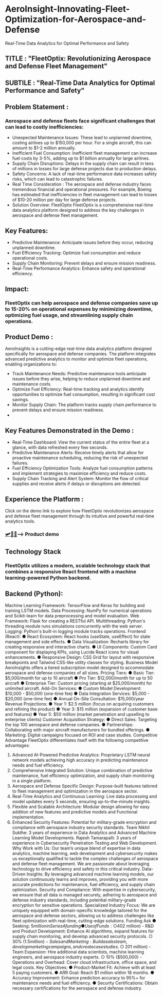 # AeroInsight-Innovating-Fleet-Optimization-for-Aerospace-and-Defense
Real-Time Data Analytics for Optimal Performance and Safety

## TITLE : "FleetOptix: Revolutionizing Aerospace and Defense Fleet Management"
## SUBTILE : "Real-Time Data Analytics for Optimal Performance and Safety"
## Problem Statement :

### Aerospace and defense fleets face significant challenges that can lead to costly inefficiencies:

- Unexpected Maintenance Issues: These lead to unplanned downtime, costing airlines up to $150,000 per hour. For a single aircraft, this can amount to $1-2 million annually.
- Inefficient Fuel Consumption: Inefficient fleet management can increase fuel costs by 3-5%, adding up to $1 billion annually for large airlines.
- Supply Chain Disruptions: Delays in the supply chain can result in tens of millions in losses for large defense projects due to production delays.
- Safety Concerns: A lack of real-time performance data increases safety risks, which can lead to catastrophic failures.
- Real Time Consideration : The aerospace and defense industry faces tremendous financial and operational pressures. For example, Boeing has estimated that inefficiencies in fleet management can lead to losses of $10-20 million per day for large defense projects.
- Solution Overview: FleetOptix FleetOptix is a comprehensive real-time data analytics platform designed to address the key challenges in aerospace and defense fleet management.


## Key Features:

- Predictive Maintenance: Anticipate issues before they occur, reducing unplanned downtime.
-  Fuel Efficiency Tracking: Optimize fuel consumption and reduce operational costs.
-  Supply Chain Monitoring: Prevent delays and ensure mission readiness.
-   Real-Time Performance Analytics: Enhance safety and operational efficiency.


## Impact:

### FleetOptix can help aerospace and defense companies save up to 15-20% on operational expenses by minimizing downtime, optimizing fuel usage, and streamlining supply chain operations.

## Product Demo :
AeroInsights is a cutting-edge real-time data analytics platform designed specifically for aerospace and defense companies. The platform integrates advanced predictive analytics to monitor and optimize fleet operations, enabling organizations to: 

- Track Maintenance Needs: Predictive maintenance tools anticipate issues before they arise, helping to reduce unplanned downtime and maintenance costs.
- Optimize Fuel Efficiency: Real-time tracking and analytics identify opportunities to optimize fuel consumption, resulting in significant cost savings.
- Monitor Supply Chain: The platform tracks supply chain performance to prevent delays and ensure mission readiness.
- 
## Key Features Demonstrated in the Demo :

- Real-Time Dashboard: View the current status of the entire fleet at a glance, with data refreshed every few seconds.
-  Predictive Maintenance Alerts: Receive timely alerts that allow for proactive maintenance scheduling, reducing the risk of unexpected failures.
-   Fuel Efficiency Optimization Tools: Analyze fuel consumption patterns and implement strategies to maximize efficiency and reduce costs.
-  Supply Chain Tracking and Alert System: Monitor the flow of critical supplies and receive alerts if delays or disruptions are detected.

## Experience the Platform :
Click on the demo link to explore how FleetOptix revolutionizes aerospace and defense fleet management through its intuitive and powerful real-time analytics tools.
### [🛩🚀🚡](https://vimeo.com/1007684678)—-> Product demo


## Technology Stack

### FleetOptix utilizes a modern, scalable technology stack that combines a responsive React frontend with a machine learning-powered Python backend.

## Backend (Python):

Machine Learning Framework: TensorFlow and Keras for building and
training LSTM models.
Data Processing: NumPy for numerical operations and Scikit-learn for
data preprocessing and model evaluation.
Web Framework: Flask for creating a RESTful API.
Multithreading: Python's threading module runs simulations
concurrently with the web server.
Logging: Python's built-in logging module tracks operations.
Frontend (React):
● React Ecosystem: React hooks (useState, useEffect) for state
management and side effects.
● Data Visualization: Recharts library for creating responsive and
interactive charts.
● UI Components: Custom Card component for displaying KPIs,
using Lucide React icons for visual enhancements.
● Responsive Design: CSS Grid for layout with responsive
breakpoints and Tailwind CSS-like utility classes for styling.
Business Model
AeroInsights offers a tiered subscription model designed to accommodate
aerospace and defense companies of all sizes.
Pricing Tiers:
● Basic Tier: $5,000/month for up to 10 aircraft
● Pro Tier: $12,000/month for up to 50 aircraft
● Enterprise Tier: Custom pricing (starting at $25,000/month) for
unlimited aircraft.
Add-On Services:
● Custom Model Development: $10,000 - $50,000 (one-time fee)
● Data Integration Services: $5,000 - $20,000 (one-time fee)
● Annual On-Site Consultation: $15,000/year
Revenue Projections:
● Year 1: $2.5 million (focus on acquiring customers and refining the
product)
● Year 3: $15 million (expansion of customer base and features)
● Year 5: $50 million (market penetration and upselling to enterprise
clients)
Customer Acquisition Strategy:
● Direct Sales: Targeting the top 100 aerospace and defense companies.
● Partnerships: Collaborating with major aircraft manufacturers for
bundled offerings.
● Marketing: Digital campaigns focused on ROI and case studies.
Competitive Advantage
FleetOptix differentiates itself with the following competitive advantages:
1. Advanced AI-Powered Predictive Analytics: Proprietary LSTM
neural network models achieving high accuracy in predicting
maintenance needs and fuel efficiency.
2. Comprehensive Integrated Solution: Unique combination of
predictive maintenance, fuel efficiency optimization, and supply
chain monitoring in a single platform.
3. Aerospace and Defense Specific Design: Purpose-built features
tailored to fleet management and optimization in the aerospace
sector.
4. Real-Time Analytics and Continuous Learning: Live data processing
and model updates every 5 seconds, ensuring up-to-the-minute
insights.
5. Flexible and Scalable Architecture: Modular design allowing for
easy addition of new features and predictive models and Functional
implementation.
6. Enhanced Security Features: Potential for military-grade encryption
and compliance with aerospace industry security standards.
Team
Nikhil Sukthe: 3 years of experience in Data Analytics and Advanced
Machine Learning Model Developments.
Rajesh Tamarapalli: 3 years of experience in Cybersecurity Penetration
Testing and Web Development.
Why Work with Us:
Our team’s unique blend of expertise in data analytics, machine learning,
web development and cybersecurity makes us exceptionally qualified to
tackle the complex challenges of aerospace and defense fleet
management. We are passionate about leveraging technology to drive
efficiency and safety in this critical industry.
Data-Driven Insights: By leveraging advanced machine learning models,
our solution continuously learns and improves, providing you with more
accurate predictions for maintenance, fuel efficiency, and supply chain
optimization.
Security and Compliance: With expertise in cybersecurity, we ensure that
all data is managed securely, adhering to aerospace and defense industry
standards, including potential military-grade encryption for sensitive
operations.
Specialized Industry Focus: We are uniquely equipped with
domain-specific knowledge tailored for the aerospace and defense
sectors, allowing us to address challenges like fleet optimization with
real-time, cutting-edge solutions.
Funding Ask
● Seeking: $5 million in Series A funding
● Use of Funds:
○ 40% ($2 million) - R&D and Product Development: Enhance AI
algorithms, expand features for supply chain monitoring, and
develop advanced security protocols.
○ 30% ($1.5 million) - Sales and Marketing: Build a sales team,
develop marketing campaigns, and create case studies.
○ 20% ($1 million) - Team Expansion: Hire additional data
scientists, machine learning engineers, and aerospace industry
experts.
○ 10% ($500,000) - Operations and Overhead: Cover cloud
infrastructure, office space, and legal costs.
Key Objectives:
● Product-Market Fit: Achieve with at least 5 paying customers.
● ARR Goal: Reach $1 million within 18 months.
● Accuracy Improvement: Enhance prediction accuracy to 95%+ for
maintenance needs and fuel efficiency.
● Security Certifications: Obtain necessary certifications for the
aerospace and defense industry.
